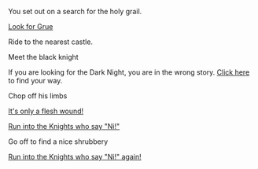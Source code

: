 You set out on a search for the holy grail.

[Look for Grue](../grue/grue.md)

Ride to the nearest castle.

Meet the black knight

If you are looking for the Dark Night, you are in the wrong story. [Click here](../I'm-batman/batman.md) to find your way.

Chop off his limbs

[It's only a flesh wound!](https://www.youtube.com/watch?v=zKhEw7nD9C4)

[Run into the Knights who say "Ni!"](https://www.youtube.com/watch?v=zIV4poUZAQo)

Go off to find a nice shrubbery

[Run into the Knights who say "Ni!" again!](https://www.youtube.com/watch?v=zIV4poUZAQo)
